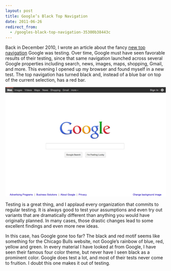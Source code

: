 ```yaml
---
layout: post
title: Google’s Black Top Navigation
date: 2011-06-26
redirect_from:
  - /googles-black-top-navigation-35300b38443c
---
```


Back in December 2010, I wrote an article about the fancy [new top navigation](/articles/new-google-top-navigation) Google was testing. Over time, Google must have seen favorable results of their testing, since that same navigation launched across several Google properties including search, news, images, maps, shopping, Gmail, and more. This evening I opened up my browser and found myself in a new test. The top navigation has turned black and, instead of a blue bar on top of the current selection, has a red bar.

![Google's Black Top Navigation](/images/google-black-top-navigation.png)

Testing is a great thing, and I applaud every organization that commits to regular testing. It is always good to test your assumptions and even try out variants that are dramatically different than anything you would have originally planned. In many cases, those drastic changes lead to some excellent findings and even more new ideas.

In this case, has Google gone too far? The black and red motif seems like something for the Chicago Bulls website, not Google’s rainbow of blue, red, yellow and green. In every material I have looked at from Google, I have seen their famous four color theme, but never have I seen black as a prominent color. Google does test a lot, and most of their tests never come to fruition. I doubt this one makes it out of testing.